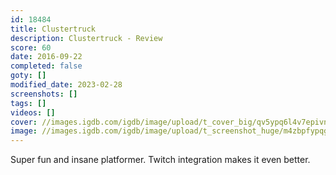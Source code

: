 ```yaml
---
id: 18484
title: Clustertruck
description: Clustertruck - Review
score: 60
date: 2016-09-22
completed: false
goty: []
modified_date: 2023-02-28
screenshots: []
tags: []
videos: []
cover: //images.igdb.com/igdb/image/upload/t_cover_big/qv5ypq6l4v7epivnhoop.jpg
image: //images.igdb.com/igdb/image/upload/t_screenshot_huge/m4zbpfypqg0ibh4rmdzu.jpg
---
```

Super fun and insane platformer. Twitch integration makes it even better.